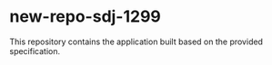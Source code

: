 # new-repo-sdj-1299

This repository contains the application built based on the provided specification.
